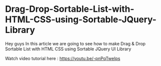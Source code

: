 # Drag-Drop-Sortable-List-with-HTML-CSS-using-Sortable-JQuery-Library
Hey guys In this article we are going to see how to make Drag &amp; Drop Sortable List with HTML CSS using Sortable JQuery UI Library

Watch video tutorial here : https://youtu.be/-pnPqTweIps
